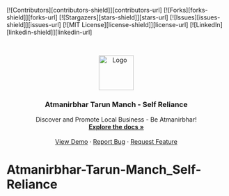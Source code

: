 <!-- PROJECT SHIELDS -->
[![Contributors][contributors-shield]][contributors-url]
[![Forks][forks-shield]][forks-url]
[![Stargazers][stars-shield]][stars-url]
[![Issues][issues-shield]][issues-url]
[![MIT License][license-shield]][license-url]
[![LinkedIn][linkedin-shield]][linkedin-url]

<!-- PROJECT LOGO -->
<br />
<p align="center">
  <a href="https://github.com/Ninkuk/Atmanirbhar-Tarun-Manch_Self-Reliance">
    <img src="images/logo.png" alt="Logo" width="80" height="80">
  </a>

  <h3 align="center">Atmanirbhar Tarun Manch - Self Reliance</h3>

  <p align="center">
    Discover and Promote Local Business - Be Atmanirbhar!
    <br />
    <a href="https://github.com/othneildrew/Best-README-Template"><strong>Explore the docs »</strong></a>
    <br />
    <br />
    <a href="https://github.com/othneildrew/Best-README-Template">View Demo</a>
    ·
    <a href="https://github.com/othneildrew/Best-README-Template/issues">Report Bug</a>
    ·
    <a href="https://github.com/othneildrew/Best-README-Template/issues">Request Feature</a>
  </p>
</p>


# Atmanirbhar-Tarun-Manch_Self-Reliance
